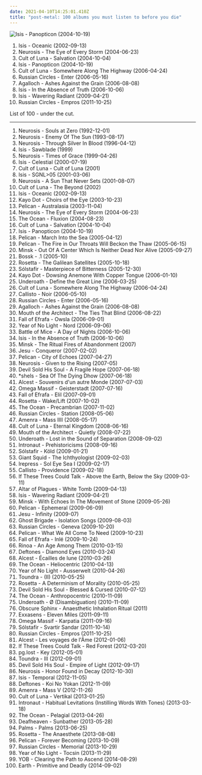 ```yaml
---
date: 2021-04-10T14:25:01.410Z
title: "post-metal: 100 albums you must listen to before you die"
---
```

![Isis - Panopticon (2004-10-19)](http://coverartarchive.org/release/90088a59-b98d-4960-9abf-71a65ef16e71/14236443791-500.jpg "Isis - Panopticon (2004-10-19)")
<ol class="albums">
<li data-cover="http://coverartarchive.org/release/e41d013a-b455-4359-84c5-c14b6112bba8/28540264236-500.jpg" data-tags="post-metal, sludge" role="button">Isis - Oceanic (2002-09-13)</li>
<li data-cover="http://coverartarchive.org/release/9e98839e-b7e7-450b-b364-bd35f34c38be/1093713473-500.jpg" data-tags="post-metal" role="button">Neurosis - The Eye of Every Storm (2004-06-23)</li>
<li data-cover="https://img.discogs.com/cRuOXBvTzWZ1NiZrgHh2fWOA-rQ=/fit-in/300x280/filters:strip_icc():format(jpeg):mode_rgb():quality(90)/discogs-images/R-2795498-1301372915.jpeg.jpg" data-tags="sludge, post-metal" role="button">Cult of Luna - Salvation (2004-10-04)</li>
<li data-cover="http://coverartarchive.org/release/90088a59-b98d-4960-9abf-71a65ef16e71/14236443791-500.jpg" data-tags="post-metal" role="button">Isis - Panopticon (2004-10-19)</li>
<li data-cover="http://coverartarchive.org/release/1fde8540-59cf-4c8d-8429-eb076d03fb05/21557052063-500.jpg" data-tags="post-metal, sludge" role="button">Cult of Luna - Somewhere Along The Highway (2006-04-24)</li>
<li data-cover="https://img.discogs.com/6ifi1redUdOzAAkz0gVZTZbrRvY=/fit-in/300x300/filters:strip_icc():format(jpeg):mode_rgb():quality(90)/discogs-images/R-801151-1382705063-4726.jpeg.jpg" data-tags="post-rock, instrumental" role="button">Russian Circles - Enter (2006-05-16)</li>
<li data-cover="http://coverartarchive.org/release/b943e89a-2ae7-4cce-940a-c434c4f068cf/19071273840-500.jpg" data-tags="doom metal, folk metal, progressive metal" role="button">Agalloch - Ashes Against the Grain (2006-08-08)</li>
<li data-cover="http://coverartarchive.org/release/0ba88c6e-cc27-4d6b-bf98-638464ec069e/9123370524-500.jpg" data-tags="sludge, post-metal, post-rock" role="button">Isis - In the Absence of Truth (2006-10-06)</li>
<li data-cover="http://coverartarchive.org/release/e411ba3e-7a70-4336-9522-1d6c8cf0f044/3112274726-500.jpg" data-tags="post-metal, progressive metal, sludge" role="button">Isis - Wavering Radiant (2009-04-21)</li>
<li data-cover="http://coverartarchive.org/release/65bc450d-2304-47d9-b114-e84b8bc56811/3331814020-500.jpg" data-tags="post-metal, post-rock" role="button">Russian Circles - Empros (2011-10-25)</li>
</ol>
List of 100 - under the cut.
<!-- more -->

_________________

<ol class="albums">
<li data-cover="http://coverartarchive.org/release/64bb2d1b-e4ab-4808-be16-5466264c2e65/20845677913-500.jpg" data-tags="sludge, sludge metal, post-metal" role="button">
Neurosis - Souls at Zero (1992-12-01)
</li>
<li data-cover="http://coverartarchive.org/release/2d7de606-9c1d-4faf-9d47-7f9c8912d3e4/7852290321-500.jpg" data-tags="post-metal, sludge, doom metal" role="button">
Neurosis - Enemy Of The Sun (1993-08-17)
</li>
<li data-cover="http://coverartarchive.org/release/867a9c66-d738-3857-b967-62b9367970fc/7697193187-500.jpg" data-tags="post-metal, sludge, sludge metal" role="button">
Neurosis - Through Silver In Blood (1996-04-12)
</li>
<li data-cover="http://coverartarchive.org/release/2025b5f9-13fc-376f-9484-24d074c8ff0a/10973592319-500.jpg" data-tags="sludge, post-metal" role="button">
Isis - Sawblade (1999)
</li>
<li data-cover="http://coverartarchive.org/release/d56380fe-d00e-42c3-841a-654254ef264a/7697244807-500.jpg" data-tags="post-metal, sludge" role="button">
Neurosis - Times of Grace (1999-04-26)
</li>
<li data-cover="https://img.discogs.com/E3zacTqfQNSLzHq_ESkjuevv5wc=/fit-in/400x400/filters:strip_icc():format(jpeg):mode_rgb():quality(90)/discogs-images/R-816626-1244854064.jpeg.jpg" data-tags="sludge, post-metal" role="button">
Isis - Celestial (2000-07-19)
</li>
<li data-cover="http://coverartarchive.org/release/17432213-49df-4389-a05a-e2f91178792f/3927758235-500.jpg" data-tags="sludge" role="button">
Cult of Luna - Cult of Luna (2001)
</li>
<li data-cover="http://coverartarchive.org/release/27f00bc4-5016-48dd-a079-9b3a5e8bd8f3/9577987822-500.jpg" data-tags="sludge, post-metal" role="button">
Isis - SGNL>05 (2001-03-06)
</li>
<li data-cover="http://coverartarchive.org/release/ca11e9a4-cc91-46e4-99c1-68790f99edec/3104797376-500.jpg" data-tags="post-metal" role="button">
Neurosis - A Sun That Never Sets (2001-08-07)
</li>
<li data-cover="http://coverartarchive.org/release/649d1c49-3018-4a0b-b0cc-3ed64c39e373/7741304161-500.jpg" data-tags="sludge, doom metal" role="button">
Cult of Luna - The Beyond (2002)
</li>
<li data-cover="http://coverartarchive.org/release/e41d013a-b455-4359-84c5-c14b6112bba8/28540264236-500.jpg" data-tags="post-metal, sludge" role="button">
Isis - Oceanic (2002-09-13)
</li>
<li data-cover="http://coverartarchive.org/release/1d78df8c-c5ed-431b-adbc-36d6639d8847/18409643938-500.jpg" data-tags="experimental, post-rock, avant-garde" role="button">
Kayo Dot - Choirs of the Eye (2003-10-23)
</li>
<li data-cover="http://coverartarchive.org/release/71794ed3-3763-482b-b24e-7a6adf751aa9/22635557412-500.jpg" data-tags="post-rock, post-metal, sludge" role="button">
Pelican - Australasia (2003-11-04)
</li>
<li data-cover="http://coverartarchive.org/release/9e98839e-b7e7-450b-b364-bd35f34c38be/1093713473-500.jpg" data-tags="post-metal" role="button">
Neurosis - The Eye of Every Storm (2004-06-23)
</li>
<li data-cover="http://coverartarchive.org/release/f0baba81-224e-4493-9e1d-6208669a1de0/9615154980-500.jpg" data-tags="progressive metal, post-metal" role="button">
The Ocean - Fluxion (2004-08-23)
</li>
<li data-cover="https://img.discogs.com/cRuOXBvTzWZ1NiZrgHh2fWOA-rQ=/fit-in/300x280/filters:strip_icc():format(jpeg):mode_rgb():quality(90)/discogs-images/R-2795498-1301372915.jpeg.jpg" data-tags="sludge, post-metal" role="button">
Cult of Luna - Salvation (2004-10-04)
</li>
<li data-cover="http://coverartarchive.org/release/90088a59-b98d-4960-9abf-71a65ef16e71/14236443791-500.jpg" data-tags="post-metal" role="button">
Isis - Panopticon (2004-10-19)
</li>
<li data-cover="https://img.discogs.com/KyoJe8kQNtFQ5VlfYfxVOoqb5sY=/fit-in/250x250/filters:strip_icc():format(jpeg):mode_rgb():quality(90)/discogs-images/R-1286171-1227228285.jpeg.jpg" data-tags="post rock" role="button">
Pelican - March Into the Sea (2005-04-12)
</li>
<li data-cover="http://coverartarchive.org/release/65c232e4-cd6d-4354-a623-eab1b463d9b0/22635528848-500.jpg" data-tags="post-rock, instrumental" role="button">
Pelican - The Fire in Our Throats Will Beckon the Thaw (2005-06-15)
</li>
<li data-cover="http://coverartarchive.org/release/6a332cb7-7c6e-4ca6-9771-90d06552e33a/20431718189-500.jpg" data-tags="doom metal, post-metal" role="button">
Minsk - Out Of A Center Which Is Neither Dead Nor Alive (2005-09-27)
</li>
<li data-cover="http://coverartarchive.org/release/c2f2bf8f-68cc-3e30-a358-c9b4373af684/1842852910-500.jpg" data-tags="post-metal, post-rock" role="button">
Bossk - .1 (2005-10)
</li>
<li data-cover="https://img.discogs.com/TY--EiotMwrgw-L9b_HXkHvSPh8=/fit-in/600x600/filters:strip_icc():format(jpeg):mode_rgb():quality(90)/discogs-images/R-3762871-1343401853-1173.jpeg.jpg" data-tags="post-metal, sludge" role="button">
Rosetta - The Galilean Satellites (2005-10-18)
</li>
<li data-cover="http://coverartarchive.org/release/cccebdc4-11d7-4650-8bbc-d39c3be45e9b/6115422720-500.jpg" data-tags="post-black metal, progressive metal" role="button">
Sólstafir - Masterpiece of Bitterness (2005-12-30)
</li>
<li data-cover="http://coverartarchive.org/release/8c761839-5889-4b72-95a2-031619122e4a/20406280868-500.jpg" data-tags="avant-garde" role="button">
Kayo Dot - Dowsing Anemone With Copper Tongue (2006-01-10)
</li>
<li data-cover="https://img.discogs.com/0jsnhuwQ3Gx3HGYoG7ZY6krYJdw=/fit-in/500x500/filters:strip_icc():format(jpeg):mode_rgb():quality(90)/discogs-images/R-1892204-1326299483.jpeg.jpg" data-tags="post-hardcore, metalcore, screamo" role="button">
Underoath - Define the Great Line (2006-03-25)
</li>
<li data-cover="http://coverartarchive.org/release/1fde8540-59cf-4c8d-8429-eb076d03fb05/21557052063-500.jpg" data-tags="post-metal, sludge" role="button">
Cult of Luna - Somewhere Along The Highway (2006-04-24)
</li>
<li data-cover="http://coverartarchive.org/release/7a9d748f-03d6-484e-b45d-61cb6539a9f3/1118804524-500.jpg" data-tags="post-rock, post-metal" role="button">
Callisto - Noir (2006-05-10)
</li>
<li data-cover="https://img.discogs.com/6ifi1redUdOzAAkz0gVZTZbrRvY=/fit-in/300x300/filters:strip_icc():format(jpeg):mode_rgb():quality(90)/discogs-images/R-801151-1382705063-4726.jpeg.jpg" data-tags="post-rock, instrumental" role="button">
Russian Circles - Enter (2006-05-16)
</li>
<li data-cover="http://coverartarchive.org/release/b943e89a-2ae7-4cce-940a-c434c4f068cf/19071273840-500.jpg" data-tags="doom metal, folk metal, progressive metal" role="button">
Agalloch - Ashes Against the Grain (2006-08-08)
</li>
<li data-cover="http://coverartarchive.org/release/8289fb50-b032-4157-9943-277c7758a9f2/8968488172-500.jpg" data-tags="post-metal, post-rock, atmospheric sludge metal" role="button">
Mouth of the Architect - The Ties That Blind (2006-08-22)
</li>
<li data-cover="https://via.placeholder.com/450" data-tags="crust, post-metal, neocrust" role="button">
Fall of Efrafa - Owsla (2006-09-01)
</li>
<li data-cover="http://coverartarchive.org/release/245e79d9-39b5-4590-94b4-1c76c9812378/5361787616-500.jpg" data-tags="sludge" role="button">
Year of No Light - Nord (2006-09-06)
</li>
<li data-cover="http://coverartarchive.org/release/0d792891-5e0f-4b83-bd4d-79902d314833/1624157817-500.jpg" data-tags="post-rock" role="button">
Battle of Mice - A Day of Nights (2006-10-06)
</li>
<li data-cover="http://coverartarchive.org/release/0ba88c6e-cc27-4d6b-bf98-638464ec069e/9123370524-500.jpg" data-tags="sludge, post-metal, post-rock" role="button">
Isis - In the Absence of Truth (2006-10-06)
</li>
<li data-cover="http://coverartarchive.org/release/e6d3600e-c847-3ffb-b2a2-dec1f3c2b172/2691122178-500.jpg" data-tags="doom metal, sludge, post-metal" role="button">
Minsk - The Ritual Fires of Abandonment (2007)
</li>
<li data-cover="http://coverartarchive.org/release/3a99332d-e326-46d6-acdc-f9935bdb9efb/26240956893-500.jpg" data-tags="post-rock, shoegaze, drone, experimental" role="button">
Jesu - Conqueror (2007-02-02)
</li>
<li data-cover="http://coverartarchive.org/release/8dcdef43-6ca6-45b8-90f9-9eefe8e038d0/16157041487-500.jpg" data-tags="post-rock" role="button">
Pelican - City of Echoes (2007-04-27)
</li>
<li data-cover="http://coverartarchive.org/release/bc9f370a-1774-4751-b9c4-ef9d05939770/24057716895-500.jpg" data-tags="sludge, doom metal, post-metal" role="button">
Neurosis - Given to the Rising (2007-05)
</li>
<li data-cover="http://coverartarchive.org/release/7312e2b3-02ca-4baa-9518-becfc7245d69/21755008729-500.jpg" data-tags="screamo, post-hardcore" role="button">
Devil Sold His Soul - A Fragile Hope (2007-06-18)
</li>
<li data-cover="http://coverartarchive.org/release/5b95db6e-2e6c-4dd4-b687-1242d767c6b4/14793789212-500.jpg" data-tags="post-rock, post-metal" role="button">
*shels - Sea Of The Dying Dhow (2007-06-18)
</li>
<li data-cover="http://coverartarchive.org/release/9a8a652e-d32a-400c-ae58-16cdcdc547f1/2239776188-500.jpg" data-tags="shoegaze" role="button">
Alcest - Souvenirs d'un autre Monde (2007-07-03)
</li>
<li data-cover="http://coverartarchive.org/release/0f47ff75-3692-4c6a-bf97-46074cbc6455/2491484911-500.jpg" data-tags="instrumental, post-metal" role="button">
Omega Massif - Geisterstadt (2007-07-16)
</li>
<li data-cover="https://img.discogs.com/GDh-Ng1HQYVhre6TKLq_XkU4qUM=/fit-in/600x595/filters:strip_icc():format(jpeg):mode_rgb():quality(90)/discogs-images/R-1101458-1597620920-6186.jpeg.jpg" data-tags="post-metal, crust, sludge" role="button">
Fall of Efrafa - Elil (2007-09-01)
</li>
<li data-cover="http://coverartarchive.org/release/233fc0af-b35a-4b06-887d-1059a9735452/18650274711-500.jpg" data-tags="sludge, post-metal" role="button">
Rosetta - Wake/Lift (2007-10-02)
</li>
<li data-cover="http://coverartarchive.org/release/b06ee261-544b-49ff-acbb-d357b03523c6/16533782366-500.jpg" data-tags="progressive metal, sludge" role="button">
The Ocean - Precambrian (2007-11-02)
</li>
<li data-cover="https://img.discogs.com/WeMm4fW-DXjuCRJ7rbJgEVB51UI=/fit-in/600x529/filters:strip_icc():format(jpeg):mode_rgb():quality(90)/discogs-images/R-1358916-1532781976-1391.jpeg.jpg" data-tags="post-rock, instrumental" role="button">
Russian Circles - Station (2008-05-06)
</li>
<li data-cover="http://coverartarchive.org/release/7aee5913-07fe-42dd-bd31-e9170fe6b631/20484635852-500.jpg" data-tags="post-metal, sludge, post-hardcore" role="button">
Amenra - Mass IIII (2008-05-17)
</li>
<li data-cover="http://coverartarchive.org/release/7db4428f-f950-496a-a2c8-5773f0b42529/2311245727-500.jpg" data-tags="sludge, post-metal" role="button">
Cult of Luna - Eternal Kingdom (2008-06-16)
</li>
<li data-cover="http://coverartarchive.org/release/c2acdb03-954b-4afc-afd1-ebb9c873a5a8/9303163464-500.jpg" data-tags="sludge" role="button">
Mouth of the Architect - Quietly (2008-07-22)
</li>
<li data-cover="http://coverartarchive.org/release/257fc109-3150-431b-8670-39bec0b62e08/28727135104-500.jpg" data-tags="post-hardcore, metalcore" role="button">
Underoath - Lost in the Sound of Separation (2008-09-02)
</li>
<li data-cover="http://coverartarchive.org/release/2f4c11df-a540-44ff-bf55-280061b1c396/3230440049-500.jpg" data-tags="progressive metal, post-metal" role="button">
Intronaut - Prehistoricisms (2008-09-16)
</li>
<li data-cover="http://coverartarchive.org/release/996bd661-e2db-4227-9839-4024e2efe8ed/2933297561-500.jpg" data-tags="post-metal, progressive metal, post-black metal" role="button">
Sólstafir - Köld (2009-01-21)
</li>
<li data-cover="https://img.discogs.com/bKKaoaQCA2aak43BD1APQPJT5wk=/fit-in/371x416/filters:strip_icc():format(jpeg):mode_rgb():quality(90)/discogs-images/R-1921521-1252604182.jpeg.jpg" data-tags="post-metal, progressive metal, post-rock, sludge" role="button">
Giant Squid - The Ichthyologist (2009-02-03)
</li>
<li data-cover="https://img.discogs.com/lpe0lGKWFeBM_2lXfLFpd6c220Y=/fit-in/500x500/filters:strip_icc():format(jpeg):mode_rgb():quality(90)/discogs-images/R-1809786-1295736258.jpeg.jpg" data-tags="post rock, post-metal" role="button">
Irepress - Sol Eye Sea I (2009-02-17)
</li>
<li data-cover="http://coverartarchive.org/release/8630fe23-abc2-4eb2-b36d-855603ad6719/15855900571-500.jpg" data-tags="post-rock, post-metal" role="button">
Callisto - Providence (2009-02-18)
</li>
<li data-cover="http://coverartarchive.org/release/c5107679-e2b1-42c4-9281-7f9189a46e15/3357006181-500.jpg" data-tags="post-rock" role="button">
If These Trees Could Talk - Above the Earth, Below the Sky (2009-03-11)
</li>
<li data-cover="http://coverartarchive.org/release/508cd265-21f1-4e9c-a995-ecc620bbd53f/2663399057-500.jpg" data-tags="black metal, atmospheric black metal" role="button">
Altar of Plagues - White Tomb (2009-04-13)
</li>
<li data-cover="http://coverartarchive.org/release/e411ba3e-7a70-4336-9522-1d6c8cf0f044/3112274726-500.jpg" data-tags="post-metal, progressive metal, sludge" role="button">
Isis - Wavering Radiant (2009-04-21)
</li>
<li data-cover="https://img.discogs.com/MtK4YPClwkutejnHZN846f_Ge-g=/fit-in/600x521/filters:strip_icc():format(jpeg):mode_rgb():quality(90)/discogs-images/R-1897397-1551811272-4495.jpeg.jpg" data-tags="doom metal, post-metal" role="button">
Minsk - With Echoes In The Movement of Stone (2009-05-26)
</li>
<li data-cover="https://img.discogs.com/2xqq6ABeVkRKdT1JwgNSGlo_40o=/fit-in/500x500/filters:strip_icc():format(jpeg):mode_rgb():quality(90)/discogs-images/R-1790016-1252534676.jpeg.jpg" data-tags="post-metal, instrumental" role="button">
Pelican - Ephemeral (2009-06-09)
</li>
<li data-cover="https://img.discogs.com/kFxILaeR0miu9E9n19Ohx9HL24E=/fit-in/350x314/filters:strip_icc():format(jpeg):mode_rgb():quality(90)/discogs-images/R-1876339-1249498435.jpeg.jpg" data-tags="drone, post-metal" role="button">
Jesu - Infinity (2009-07)
</li>
<li data-cover="http://coverartarchive.org/release/dbc9ba41-5627-4c15-93a9-42a6e186e771/8293096366-500.jpg" data-tags="melodic death metal, progressive metal" role="button">
Ghost Brigade - Isolation Songs (2009-08-03)
</li>
<li data-cover="http://coverartarchive.org/release/acac3cdb-ccd5-3736-87b3-1554de5a83be/3331811954-500.jpg" data-tags="post-rock" role="button">
Russian Circles - Geneva (2009-10-20)
</li>
<li data-cover="https://img.discogs.com/5rrKYhGwc8R6cRJj2-MUYuRD_fs=/fit-in/600x604/filters:strip_icc():format(jpeg):mode_rgb():quality(90)/discogs-images/R-2683430-1537127156-3823.jpeg.jpg" data-tags="post-rock" role="button">
Pelican - What We All Come To Need (2009-10-23)
</li>
<li data-cover="http://coverartarchive.org/release/ae532ee3-e084-34cb-a3ca-9e2d97f0c4d5/20106337426-500.jpg" data-tags="sludge, post-metal" role="button">
Fall of Efrafa - Inlé (2009-10-24)
</li>
<li data-cover="http://coverartarchive.org/release/2a9c5fe9-fadf-42e9-a893-60b2b03ae3a2/4143298899-500.jpg" data-tags="post-hardcore, post-metal" role="button">
Rinoa - An Age Among Them (2010-03-15)
</li>
<li data-cover="http://coverartarchive.org/release/9ca0e1a5-ab61-40e2-99c8-bab84f4ed5de/7767150878-500.jpg" data-tags="alternative metal" role="button">
Deftones - Diamond Eyes (2010-03-24)
</li>
<li data-cover="http://coverartarchive.org/release/33749b62-1fa9-4ab0-b1e2-8696e3386bae/2239809767-500.jpg" data-tags="shoegaze, atmospheric black metal, post-rock" role="button">
Alcest - Écailles de lune (2010-03-26)
</li>
<li data-cover="http://coverartarchive.org/release/b9e24663-b02d-40c7-9dae-67cb8389e0a5/5930637306-500.jpg" data-tags="progressive metal" role="button">
The Ocean - Heliocentric (2010-04-13)
</li>
<li data-cover="http://coverartarchive.org/release/36fb516d-9eb0-4de7-b451-34ca640565b7/6237521719-500.jpg" data-tags="post-metal, sludge" role="button">
Year of No Light - Ausserwelt (2010-04-26)
</li>
<li data-cover="http://coverartarchive.org/release/a2d4fef5-8cab-432f-ba3c-8b7c4fd58595/5824533539-500.jpg" data-tags="post-rock" role="button">
Toundra - (II) (2010-05-25)
</li>
<li data-cover="http://coverartarchive.org/release/98823f71-c32e-47be-9651-9cf7ac9acff8/9300211466-500.jpg" data-tags="post-metal" role="button">
Rosetta - A Determinism of Morality (2010-05-25)
</li>
<li data-cover="http://coverartarchive.org/release/b781252c-92bc-4d99-af0b-6aa0bce82edc/3685052925-500.jpg" data-tags="post-hardcore" role="button">
Devil Sold His Soul - Blessed & Cursed (2010-07-12)
</li>
<li data-cover="http://coverartarchive.org/release/3c6bf386-774f-4680-93bf-286b6bf996c4/12182847250-500.jpg" data-tags="post-metal, progressive metal, experimental, sludge" role="button">
The Ocean - Anthropocentric (2010-11-09)
</li>
<li data-cover="https://img.discogs.com/d6nMA51RfJ0XzdYIdpz-y6bHFj0=/fit-in/450x450/filters:strip_icc():format(jpeg):mode_rgb():quality(90)/discogs-images/R-2742693-1298996856.jpeg.jpg" data-tags="metalcore, post-hardcore" role="button">
Underoath - Ø (Disambiguation) (2010-11-09)
</li>
<li data-cover="https://via.placeholder.com/450" data-tags="sludge, post-metal" role="button">
Obscure Sphinx - Anaesthetic Inhalation Ritual (2011)
</li>
<li data-cover="http://coverartarchive.org/release/ee4093b1-28e1-4482-875b-266ffc458b60/1118766922-500.jpg" data-tags="post-rock, post-metal" role="button">
Exxasens - Eleven Miles (2011-09-11)
</li>
<li data-cover="https://img.discogs.com/nDU13ZOnWiV9ARObZ5apA0FY8_0=/fit-in/600x589/filters:strip_icc():format(jpeg):mode_rgb():quality(90)/discogs-images/R-3041554-1344013587-6627.jpeg.jpg" data-tags="post-metal" role="button">
Omega Massif - Karpatia (2011-09-16)
</li>
<li data-cover="http://coverartarchive.org/release/14a57c0d-b063-489b-bd42-8cb2c261c0e8/13555883183-500.jpg" data-tags="progressive metal, post-metal, post-rock" role="button">
Sólstafir - Svartir Sandar (2011-10-14)
</li>
<li data-cover="http://coverartarchive.org/release/65bc450d-2304-47d9-b114-e84b8bc56811/3331814020-500.jpg" data-tags="post-metal, post-rock" role="button">
Russian Circles - Empros (2011-10-25)
</li>
<li data-cover="http://coverartarchive.org/release/4de22942-1416-409f-a242-47c329288dd5/2239835239-500.jpg" data-tags="shoegaze, post-rock" role="button">
Alcest - Les voyages de l'Âme (2012-01-06)
</li>
<li data-cover="http://coverartarchive.org/release/6e2f5fb4-5c55-45c3-8e16-572c46a9ddcc/2884696107-500.jpg" data-tags="post-rock" role="button">
If These Trees Could Talk - Red Forest (2012-03-20)
</li>
<li data-cover="http://coverartarchive.org/release/3a28432f-5932-4106-9534-d5e7dbf622df/2904365048-500.jpg" data-tags="post-rock" role="button">
pg.lost - Key (2012-05-01)
</li>
<li data-cover="http://coverartarchive.org/release/ceaa4406-4225-4e3a-89d5-8bbe69af9f47/5823934220-500.jpg" data-tags="post-metal" role="button">
Toundra - III (2012-09-01)
</li>
<li data-cover="http://coverartarchive.org/release/6c15eab1-0084-45f7-957d-1ca673472248/10878361310-500.jpg" data-tags="post-hardcore, post-metal" role="button">
Devil Sold His Soul - Empire of Light (2012-09-17)
</li>
<li data-cover="http://coverartarchive.org/release/094d0e6b-6ebc-4885-b55f-4bd1fc4aee40/2773600365-500.jpg" data-tags="post-metal" role="button">
Neurosis - Honor Found in Decay (2012-10-30)
</li>
<li data-cover="http://coverartarchive.org/release/a22e0184-e93c-494e-86c9-8fd8fd810c46/9577983762-500.jpg" data-tags="post-metal" role="button">
Isis - Temporal (2012-11-05)
</li>
<li data-cover="http://coverartarchive.org/release/addcfdab-9c0d-44db-9292-41e918d20e16/2616543949-500.jpg" data-tags="alternative metal" role="button">
Deftones - Koi No Yokan (2012-11-09)
</li>
<li data-cover="http://coverartarchive.org/release/fed6d8cd-70c3-45c4-94c5-eb983f59b985/3564355677-500.jpg" data-tags="sludge metal, post-metal" role="button">
Amenra - Mass V (2012-11-26)
</li>
<li data-cover="http://coverartarchive.org/release/ca88ef67-66c1-4c4c-ac3e-66d178d575d6/3169895120-500.jpg" data-tags="post-metal" role="button">
Cult of Luna - Vertikal (2013-01-25)
</li>
<li data-cover="http://coverartarchive.org/release/496e01dc-a9d8-4d30-9b17-569d56faae3f/3697237012-500.jpg" data-tags="progressive metal, post-metal" role="button">
Intronaut - Habitual Levitations (Instilling Words With Tones) (2013-03-18)
</li>
<li data-cover="https://img.discogs.com/fgYdbxA8SDQEd8xdBXFp5QB86ew=/fit-in/388x400/filters:strip_icc():format(jpeg):mode_rgb():quality(90)/discogs-images/R-4655747-1371398329-7222.jpeg.jpg" data-tags="progressive metal, post-metal" role="button">
The Ocean - Pelagial (2013-04-26)
</li>
<li data-cover="http://coverartarchive.org/release/2c6513c0-7b01-4b36-836c-d400e80e8072/25313095145-500.jpg" data-tags="post-black metal, blackgaze" role="button">
Deafheaven - Sunbather (2013-05-28)
</li>
<li data-cover="http://coverartarchive.org/release/566c76ac-6055-4f43-a1c6-71653f499b82/4802576226-500.jpg" data-tags="post-rock, post-metal" role="button">
Palms - Palms (2013-06-25)
</li>
<li data-cover="http://coverartarchive.org/release/8e97ceeb-e627-410d-ae11-865715689a38/7272823091-500.jpg" data-tags="post-metal" role="button">
Rosetta - The Anaesthete (2013-08-08)
</li>
<li data-cover="http://coverartarchive.org/release/74528c57-9768-419e-96c0-16b9be11bca4/24295139575-500.jpg" data-tags="post-metal" role="button">
Pelican - Forever Becoming (2013-10-09)
</li>
<li data-cover="http://coverartarchive.org/release/14e2923f-2344-4d4c-9d24-02d18245412d/5929733555-500.jpg" data-tags="post-metal, post-rock" role="button">
Russian Circles - Memorial (2013-10-29)
</li>
<li data-cover="https://img.discogs.com/KV1-WFJx4hJ2octZ8MeDy2h9s8g=/fit-in/600x600/filters:strip_icc():format(jpeg):mode_rgb():quality(90)/discogs-images/R-5102994-1384564390-6469.jpeg.jpg" data-tags="post-metal" role="button">
Year of No Light - Tocsin (2013-11-29)
</li>
<li data-cover="http://coverartarchive.org/release/b6abb840-e434-44f9-8050-5f1be40cc77e/9113432674-500.jpg" data-tags="doom metal" role="button">
YOB - Clearing the Path to Ascend (2014-08-29)
</li>
<li data-cover="http://coverartarchive.org/release/3ddecc40-0a49-4651-93f9-37f56039c717/26273077269-500.jpg" data-tags="drone, stoner rock, psychedelic" role="button">
Earth - Primitive and Deadly (2014-09-02)
</li>
</ol>
